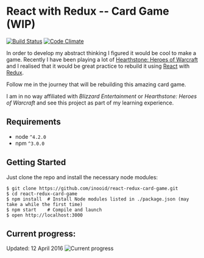 React with Redux -- Card Game (WIP)
=============================

[![Build Status](https://travis-ci.org/inooid/react-redux-card-game.svg?branch=master)](https://travis-ci.org/inooid/react-redux-card-game)
[![Code Climate](https://codeclimate.com/github/inooid/react-redux-card-game/badges/gpa.svg)](https://codeclimate.com/github/inooid/react-redux-card-game)

In order to develop my abstract thinking I figured it would be cool to make a game.
Recently I have been playing a lot of [Hearthstone: Heroes of Warcraft](http://us.battle.net/en/int?r=hearthstone)
and I realised that it would be great practice to rebuild it using [React](https://facebook.github.io/react/) with [Redux](http://redux.js.org/).

Follow me in the journey that will be rebuilding this amazing card game.

I am in no way affiliated with *Blizzard Entertainment* or *Hearthstone: Heroes of Warcraft* and see this
project as part of my learning experience.

Requirements
------------

* node `^4.2.0`
* npm `^3.0.0`

Getting Started
---------------

Just clone the repo and install the necessary node modules:

```shell
$ git clone https://github.com/inooid/react-redux-card-game.git
$ cd react-redux-card-game
$ npm install  # Install Node modules listed in ./package.json (may take a while the first time)
$ npm start    # Compile and launch
$ open http://localhost:3000
```

Current progress:
-----------------

Updated: 12 April 2016
![Current progress](https://cloud.githubusercontent.com/assets/1291263/14457822/9e8f54e2-00ad-11e6-880c-04a370d2c0fc.gif)
